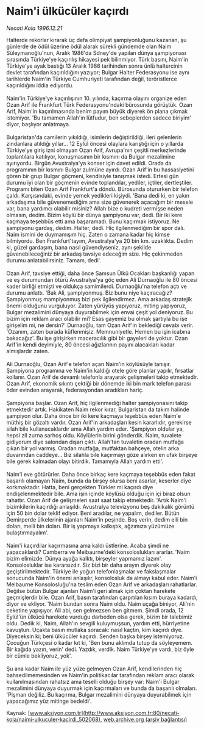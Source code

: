 # Naim'i ülkücüler kaçırdı

*Necati Kola 1996.12.21*

<div class="pNewsDetailMainContent ctx_content" itemprop="articleBody">
 Halterde rekorlar kırarak üç defa olimpiyat şampiyonluğunu kazanan, şu günlerde de ödül üzerine ödül alarak sürekli gündemde olan Naim Süleymanoğlu'nun, Aralık 1986'da Sdney'de yapılan dünya şampiyonası sırasında Türkiye'ye kaçırılış hikayesi pek bilinmiyor. Türk basını, Naim'in Türkiye'ye ayak bastığı 13 Aralık 1986 tarihinden sonra ünlü haltercinin devlet tarafından kaçırıldığını yazıyor; Bulgar Halter Federasyonu ise aynı tarihlerde Naim'in Türkiye Cumhuriyeti tarafından değil, teröristlerce kaçırıldığını iddia ediyordu.
 <br/>
 <br/>
 Naim'in Türkiye'ye kaçırılışının 10. yılında, kaçırma olayını organize eden Ozan Arif ile Frankfurt Türk Federasyonu'ndaki bürosunda görüştük. Ozan Arif, Naim'in kaçırılmasında benim payım büyük diyerek ön plana çıkmak istemiyor. 'Bu tamamen Allah'ın lütfudur, ben sebeplerden sadece biriyim' diyor, başlıyor anlatmaya.
 <br/>
 <br/>
 Bulgaristan'da camilerin yıkıldığı, isimlerin değiştirildiği, ileri gelenlerin zindanlara atıldığı yıllar... 12 Eylül öncesi olaylara karıştığı için o yıllarda Türkiye'ye giriş izni olmayan Ozan Arif, Avrupa'nın çeşitli merkezlerinde toplantılara katılıyor, konuşmasının bir kısmını da Bulgar mezalimine ayırıyordu. Birgün Avustralya'ya konser için davet edildi. Orada da programının bir kısmını Bulgar zulmüne ayırdı. Ozan Arif'in bu hassasiyetini gören bir grup Bulgar göçmeni, kendisiyle tanışmak istedi. Ertesi gün durumu iyi olan bir göçmenin evinde toplandılar, yediler, içtiler, dertleştiler. Programı biten Ozan Arif Frankfurt'a döndü. Bürosunda otururken bir telefon çaldı. Karşısındaki, evinde yemek yedikleri kişiydi. 'Bana dedi ki, en yakın arkadaşıma bile güvenemediğim ama size güvenerek açacağım bir mesele var, bana yardımcı olabilir misiniz? Allah bize o kudreti vermişse neden olmasın, dedim. Bizim köylü bir dünya şampiyonu var, dedi. Bir iki kere kaçmaya teşebbüs etti ama başaramadı. Bunu kaçırmak istiyoruz. Ne şampiyonu gardaş, dedim. Halter, dedi. Hiç ilgilenmediğim bir spor dalı. Naim ismini de duymamışım hiç. Zaten o zamana kadar hiç kimse bilmiyordu. Ben Frankfurt'tayım, Avustralya'ya 20 bin km. uzaklıkta. Dedim ki, güzel gardaşım, bana nasıl güvendiyseniz, aynı şekilde güvenebileceğiniz bir arkadaş tavsiye edeceğim size. Hiç çekinmeden durumu anlatabilirsiniz. Tamam, dedi'.
 <br/>
 <br/>
 Ozan Arif, tavsiye ettiği, daha önce Samsun Ülkü Ocakları başkanlığı yapan ve eş durumundan ötürü Avustralya'ya göç eden Ali Durnaoğlu ile 80 öncesi kader birliği etmişti ve oldukça samimilerdi. Durnaoğlu'na telefon açtı ve durumu anlattı. 'Bak Ali, şampiyonmuş. Biz bunu niye kaçıracağız? Şampiyonmuş mampiyonmuş bizi pek ilgilendirmez. Ama arkadaş stratejik önemi olduğunu vurguluyor. Zaten yürüyüş yapıyoruz, miting yapıyoruz, Bulgar mezalimini dünyaya duyurabilmek için envai çeşit yol deniyoruz. Bu bizim için reklam aracı olabilir mi? Esas gayemiz bu olmak şartıyla bu işe girişelim mi, ne dersin?' Durnaoğlu, tam Ozan Arif'in beklediği cevabı verir. 'Ozanım, zaten burada küflenmişiz. Memnuniyetle. Hemen bu işin icabına bakacağız'. Bu işe girişirken maceracılık gibi bir gayeleri de yoktur. Ozan Arif'in kendi deyimiyle, 80 öncesi ağızlarının payını alacakları kadar almışlardır zaten.
 <br/>
 <br/>
 Ali Durnaoğlu, Ozan Arif'e telefon açan Naim'in köylüsüyle tanışır. Şampiyona programına ve Naim'in kaldığı otele göre planlar yapılır, fırsatlar kollanır. Ozan Arif de devamlı telefonla arayarak gelişmeleri takip etmektedir. Ozan Arif, ekonomik sıkıntı çektiği bir dönemde iki bin mark telefon parası öder evinden arayarak, federasyondan aradıkları hariç.
 <br/>
 <br/>
 Şampiyona başlar. Ozan Arif, hiç ilgilenmediği halter şampiyonasını takip etmektedir artık. Hakikaten Naim rekor kırar, Bulgaristan da takım halinde şampiyon olur. Daha önce bir iki kere kaçmaya teşebbüs eden Naim'e müthiş bir gözaltı vardır. Ozan Arif'in arkadaşları kesin kararlıdır, gerekirse silah bile kullanacaklardır ama Allah yardım eder. 'Şampiyon oldular ya, hepsi zil zurna sarhoş oldu. Köylülerin birini gönderdik. Naim, tuvalete gidiyorum diye salondan dışarı çıktı. Allah'tan tuvaletin oradan mutfağa çıkan bir yol varmış. Oradan mutfağa, mutfaktan bahçeye, otelin arka duvarından caddeye... Biz silahla bile kaçırmayı göze alırken en ufak birşeye bile gerek kalmadan olayı bitirdik. Tamamıyla Allah yardım etti'.
 <br/>
 <br/>
 Naim'i eve götürürler. Daha önce birkaç kere kaçmaya teşebbüs eden fakat başarılı olamayan Naim, bunda da birşey olursa beni asarlar, keserler diye korkmaktadır. Hatta, beni gerçekten Türkler mi kaçırdı diye endişelenmektedir bile. Ama işin içinde köylüsü olduğu için içi biraz olsun rahattır. Ozan Arif de gelişmeleri saat saat takip etmektedir. 'Artık Naim'i bizimkilerin kaçırdığı anlaşıldı. Avustralya televizyonu beş dakikalık görüntü için 50 bin dolar teklif ediyor. Beni aradılar, ne yapalım, dediler. Bütün Demirperde ülkelerinin ajanları Naim'in peşinde. Boş verin, dedim elli bin doları, melli bin doları. Bir iş yapmaya kalkıştık, ağzımıza yüzümüze bulaştırmayalım'.
 <br/>
 <br/>
 Naim'i kaçırdılar kaçırmasına ama kaldı üstlerine. Acaba şimdi ne yapacaklardı? Camberra ve Melbaurne'deki konsoloslukları ararlar. 'Naim bizim elimizde. Dünya ayağa kalktı, birşeyler yapmamız lazım'. Konsolosluklar ise kararsızdır. Siz bizi bir daha arayın diyerek olay geçiştirilmektedir. Türkiye ile yoğun telefonlaşmalar ve fakslaşmalar sonucunda Naim'in önemi anlaşılır, konsolosluk da almayı kabul eder. Naim'i Melbaurne Konsolosluğu'na teslim eden Ozan Arif ve arkadaşları rahatlarlar. Değilse bütün Bulgar ajanları Naim'i geri almak için çoktan harekete geçmişlerdir bile. Ozan Arif, basın tarafından çarpıtılan kısım buraya kadardı, diyor ve ekliyor. 'Naim bundan sonra Naim oldu. Naim uçağa biniyor, Ali'nin ceketine yapışıyor. Ali abi, sen gelmezsen ben gitmem. Şimdi orada, 12 Eylül'ün ülkücü harekete vurduğu darbeden olsa gerek, bizim bir talebimiz oldu. Dedik ki, Naim, Allah'ın sevgili kuluymuşsun, yardım etti, hürriyetine kavuştun. Uçakta basın mutlaka soracak: nasıl kaçtın, kim kaçırdı diye. Diyeceksin ki; beni ülkücüler kaçırdı. Senden başka birşey istemiyoruz. Çocuğun Türkçesi o kadar kıt ki, 'Ben bunu aklımda tutup da söyleyemem. Bir kağıda yazın, verin' dedi. Yazdık, verdik. Naim Türkiye'ye vardı, biz öyle bir cümle bekliyoruz, yok'.
 <br/>
 <br/>
 Şu ana kadar Naim ile yüz yüze gelmeyen Ozan Arif, kendilerinden hiç bahsedilmemesinden ve Naim'in politikacılar tarafından reklam aracı olarak kullanılmasından rahatsız ama teselli olduğu birşey var: Naim'i Bulgar mezalimini dünyaya duyurmak için kaçırmaları ve bunda da başarılı olmaları. 'Pişman değiliz. Bu kaçırma, Bulgar mezalimini dünyaya duyurabilmek için yapacağımız yüz mitinge bedeldi'.
 <br/>
</div>


Kaynak: [www.aksiyon.com.tr](http://www.aksiyon.com.tr:80/necati-kola/naimi-ulkuculer-kacirdi_502068), [web.archive.org (arşiv bağlantısı)](http://web.archive.org/web/20151025084831/http://www.aksiyon.com.tr:80/necati-kola/naimi-ulkuculer-kacirdi_502068)

